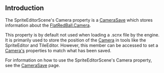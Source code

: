 ## Introduction

The SpriteEditorScene's Camera property is a [CameraSave](/frb/docs/index.php?title=FlatRedBall.Content.Scene.CameraSave "FlatRedBall.Content.Scene.CameraSave") which stores information about the [FlatRedBall.Camera](/frb/docs/index.php?title=FlatRedBall.Camera "FlatRedBall.Camera").

This property is by default not used when loading a .scnx file by the engine. It is primarily used to store the position of the [Camera](/frb/docs/index.php?title=FlatRedBall.Camera "FlatRedBall.Camera") in tools like the SpriteEditor and TileEditor. However, this member can be accessed to set a [Camera's](/frb/docs/index.php?title=FlatRedBall.Camera "FlatRedBall.Camera") properties to match what has been saved.

For information on how to use the SpriteEditorScene's Camera property, see the [CameraSave](/frb/docs/index.php?title=FlatRedBall.Content.Scene.CameraSave "FlatRedBall.Content.Scene.CameraSave") page.
